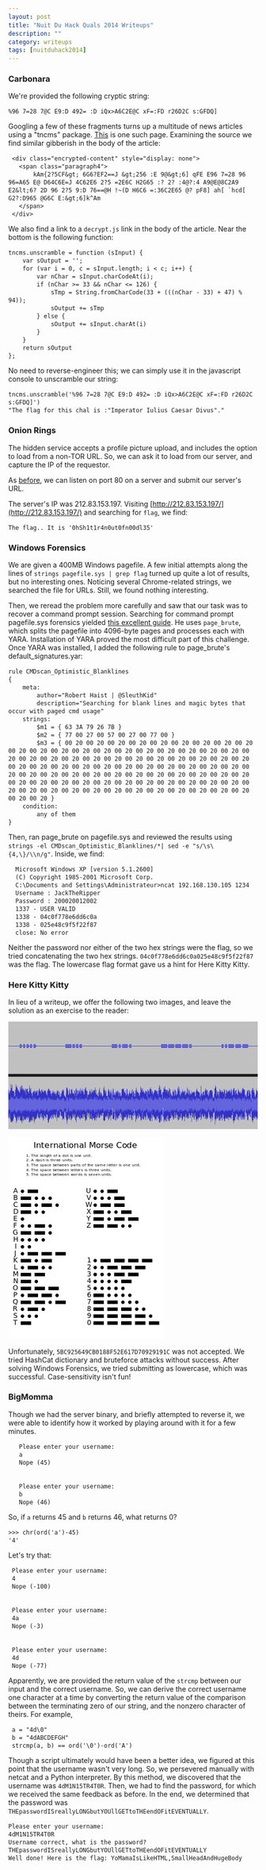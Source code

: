 ```yaml
---
layout: post
title: "Nuit Du Hack Quals 2014 Writeups"
description: ""
category: writeups
tags: [nuitduhack2014]
---
```

<!--{% include JB/setup %}-->

### Carbonara

We're provided the following cryptic string:

	%96 7=28 7@C E9:D 492= :D iQx>A6C2E@C xF=:FD r26D2C s:GFDQ]

Googling a few of these fragments turns up a multitude of news articles using a "tncms" package. [This](http://www.timesdispatch.com/news/local/central-virginia/a-pow-son-s--year-quest-finally-unfurls/article_3693659c-4788-516c-8c73-1c8defc13efa.html?mode=jqm) is one such page. Examining the source we find similar gibberish in the body of the article:
	 
	 <div class="encrypted-content" style="display: none">
	   <span class="paragraph4">
	       kAm{2?5CF&gt; 6G6?EF2==J &gt;256 :E 9@&gt;6] qFE E96 7=28 96 96=A65 E@ D64C6E=J 4C62E6 2?5 =2E6C H2G65 :? 2? :4@?:4 A9@E@8C2A9 E2&lt;6? 2D 96 2?5 9:D 76==@H !~(D H6C6 =:36C2E65 @? pF8] ah[ `hcd[ G2?:D965 @G6C E:&gt;6]k^Am
	   </span>
	 </div>

We also find a link to a `decrypt.js` link in the body of the article. Near the bottom is the following function:

    tncms.unscramble = function (sInput) {
        var sOutput = '';
        for (var i = 0, c = sInput.length; i < c; i++) {
            var nChar = sInput.charCodeAt(i);
            if (nChar >= 33 && nChar <= 126) {
                sTmp = String.fromCharCode(33 + (((nChar - 33) + 47) % 94));
                sOutput += sTmp
            } else {
                sOutput += sInput.charAt(i)
            }
        }
        return sOutput
    };
    
No need to reverse-engineer this; we can simply use it in the javascript console to unscramble our string:

    tncms.unscramble('%96 7=28 7@C E9:D 492= :D iQx>A6C2E@C xF=:FD r26D2C s:GFDQ]')
    "The flag for this chal is :"Imperator Iulius Caesar Divus"."

<!--more-->

### Onion Rings

The hidden service accepts a profile picture upload, and includes the option to load from a non-TOR URL. So, we can ask it to load from our server, and capture the IP of the requestor. 

As [before](http://sigint.ru/backdoor2014/backdoor2014.html#web100-1), we can listen on port 80 on a server and submit our server's URL.

The server's IP was 212.83.153.197. Visiting [http://212.83.153.197/](http://212.83.153.197/) and searching for `flag`, we find:

    The flag.. It is '0hSh1t1r4n0ut0fn00dl35'

### Windows Forensics

We are given a 400MB Windows pagefile. A few initial attempts along the lines of `strings pagefile.sys | grep flag` turned up quite a lot of results, but no interesting ones. Noticing several Chrome-related strings, we searched the file for URLs. Still, we found nothing interesting. 

Then, we reread the problem more carefully and saw that our task was to recover a command prompt session. Searching for command prompt pagefile.sys forensics yielded [this excellent guide](http://blog.roberthaist.com/2013/12/restoring-windows-cmd-sessions-from-pagefile-sys-2/). He uses `page_brute`, which splits the pagefile into 4096-byte pages and processes each with YARA. Installation of YARA proved the most difficult part of this challenge. Once YARA was installed, I added the following rule to page_brute's default_signatures.yar:

    rule CMDscan_Optimistic_Blanklines
    {
        meta:
            author="Robert Haist | @SleuthKid"
            description="Searching for blank lines and magic bytes that occur with paged cmd usage"
        strings:
            $m1 = { 63 3A 79 26 7B }
            $m2 = { 77 00 27 00 57 00 27 00 77 00 }
            $m3 = { 00 20 00 20 00 20 00 20 00 20 00 20 00 20 00 20 00 20 00 20 00 20 00 20 00 20 00 20 00 20 00 20 00 20 00 20 00 20 00 20 00 20 00 20 00 20 00 20 00 20 00 20 00 20 00 20 00 20 00 20 00 20 00 20 00 20 00 20 00 20 00 20 00 20 00 20 00 20 00 20 00 20 00 20 00 20 00 20 00 20 00 20 00 20 00 20 00 20 00 20 00 20 00 20 00 20 00 20 00 20 00 20 00 20 00 20 00 20 00 20 00 20 00 20 00 20 00 20 00 20 00 20 00 20 00 20 00 20 00 20 00 20 00 20 00 20 00 20 00 20 00 20 00 20 00 20 00 20 00 20 }
        condition:
            any of them
    }

Then, ran page_brute on pagefile.sys and reviewed the results using `strings -el CMDscan_Optimistic_Blanklines/*| sed -e "s/\s\{4,\}/\\n/g"`. Inside, we find:

      Microsoft Windows XP [version 5.1.2600]
      (C) Copyright 1985-2001 Microsoft Corp.
      C:\Documents and Settings\Administrateur>ncat 192.168.130.105 1234
      Username : JackTheRipper
      Password : 200020012002
      1337 - USER VALID
      1338 - 04c0f778e6dd6c0a
      1338 - 025e48c9f5f22f87
      close: No error

Neither the password nor either of the two hex strings were the flag, so we tried concatenating the two hex strings. `04c0f778e6dd6c0a025e48c9f5f22f87` was the flag. The lowercase flag format gave us a hint for Here Kitty Kitty.

### Here Kitty Kitty

In lieu of a writeup, we offer the following two images, and leave the solution as an exercise to the reader:

![waveform](/assets/images/nuitduhack2014/kitty-waveform.png)

![morse code](/assets/images/nuitduhack2014/morse.png)

Unfortunately, `5BC925649CB0188F52E617D70929191C` was not accepted. We tried HashCat dictionary and bruteforce attacks without success. After solving Windows Forensics, we tried submitting as lowercase, which was successful. Case-sensitivity isn't fun!

### BigMomma

Though we had the server binary, and briefly attempted to reverse it, we were able to identify how it worked by playing around with it for a few minutes.

       Please enter your username:
       a
       Nope (45)


       Please enter your username:
       b
       Nope (46)

So, if `a` returns 45 and `b` returns 46, what returns 0? 

    >>> chr(ord('a')-45)
    '4'

Let's try that:
     
     Please enter your username:
     4
     Nope (-100)

     
     Please enter your username:
     4a
     Nope (-3)


     Please enter your username:
     4d
     Nope (-77)
     
Apparently, we are provided the return value of the `strcmp` between our input and the correct username. So, we can derive the correct username one character at a time by converting the return value of the comparison between the terminating zero of our string, and the nonzero character of theirs. For example,

     a = "4d\0"
     b = "4dABCDEFGH"
     strcmp(a, b) == ord('\0')-ord('A')

Though a script ultimately would have been a better idea, we figured at this point that the username wasn't very long. So, we persevered manually with netcat and a Python interpreter. By this method, we discovered that the username was `4dM1N15TR4T0R`. Then, we had to find the password, for which we received the same feedback as before. In the end, we determined that the password was `THEpasswordISreallyLONGbutYOUllGETtoTHEendOFitEVENTUALLY`. 
       
    Please enter your username:
    4dM1N15TR4T0R
    Username correct, what is the password?THEpasswordISreallyLONGbutYOUllGETtoTHEendOFitEVENTUALLY
    Well done! Here is the flag: YoMamaIsLikeHTML,SmallHeadAndHugeBody
